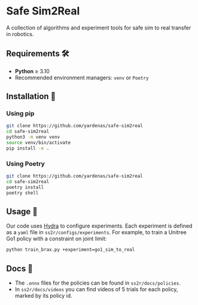 # Safe Sim2Real
A collection of algorithms and experiment tools for safe sim to real transfer in robotics.

## Requirements 🛠

- **Python** ≥ 3.10
- Recommended environment managers: `venv` or `Poetry`

## Installation 🧩

### Using pip

```bash
git clone https://github.com/yardenas/safe-sim2real
cd safe-sim2real
python3 -m venv venv
source venv/bin/activate
pip install -e .
````

### Using Poetry

```bash
git clone https://github.com/yardenas/safe-sim2real
cd safe-sim2real
poetry install
poetry shell
```

## Usage 🧪

Our code uses [Hydra](https://hydra.cc/) to configure experiments. Each experiment is defined as a `yaml` file in `ss2r/configs/experiments`. For example, to train a Unitree Go1 policy with a constraint on joint limit:

```bash
python train_brax.py +experiment=go1_sim_to_real
```
## Docs 📖
* The `.onnx` files for the policies can be found in `ss2r/docs/policies`. 
* In `ss2r/docs/videos` you can find videos of 5 trials for each policy, marked by its policy id.


<!-- ## Citation 🔗

If you find our repository useful in your work, please consider citing:

```bibtex
@inproceedings{your2025ptsd,
  title={PTSD: Provably Safe Transfer via Domain Randomization},
  author={Your Name and Collaborators},
  booktitle={Conference on Robot Learning (CoRL)},
  year={2025},
  url={https://openreview.net/forum?id=XXXX}
}
``` -->

<!-- ## Learn More 🔍

* **Project Webpage**: [https://yourpage.github.io/ptsd](https://yourpage.github.io/ptsd)
* **Paper**: \[arXiv/CoRL link here]
* **Contact**: For support or feedback, please open an issue or reach out via the webpage. -->

